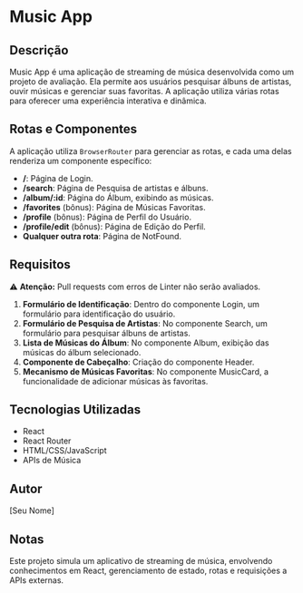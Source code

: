 # Music App

## Descrição
Music App é uma aplicação de streaming de música desenvolvida como um projeto de avaliação. Ela permite aos usuários pesquisar álbuns de artistas, ouvir músicas e gerenciar suas favoritas. A aplicação utiliza várias rotas para oferecer uma experiência interativa e dinâmica.

## Rotas e Componentes
A aplicação utiliza `BrowserRouter` para gerenciar as rotas, e cada uma delas renderiza um componente específico:
- **/**: Página de Login.
- **/search**: Página de Pesquisa de artistas e álbuns.
- **/album/:id**: Página do Álbum, exibindo as músicas.
- **/favorites** (bônus): Página de Músicas Favoritas.
- **/profile** (bônus): Página de Perfil do Usuário.
- **/profile/edit** (bônus): Página de Edição do Perfil.
- **Qualquer outra rota**: Página de NotFound.

## Requisitos
⚠️ **Atenção:** Pull requests com erros de Linter não serão avaliados.

1. **Formulário de Identificação**: Dentro do componente Login, um formulário para identificação do usuário.
2. **Formulário de Pesquisa de Artistas**: No componente Search, um formulário para pesquisar álbuns de artistas.
3. **Lista de Músicas do Álbum**: No componente Album, exibição das músicas do álbum selecionado.
4. **Componente de Cabeçalho**: Criação do componente Header.
5. **Mecanismo de Músicas Favoritas**: No componente MusicCard, a funcionalidade de adicionar músicas às favoritas.

## Tecnologias Utilizadas
- React
- React Router
- HTML/CSS/JavaScript
- APIs de Música

## Autor
[Seu Nome]

## Notas
Este projeto simula um aplicativo de streaming de música, envolvendo conhecimentos em React, gerenciamento de estado, rotas e requisições a APIs externas.


